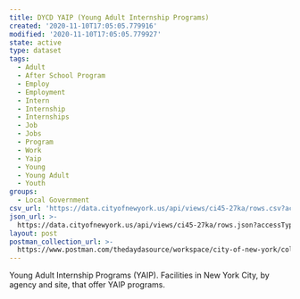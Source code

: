 ```yaml
---
title: DYCD YAIP (Young Adult Internship Programs)
created: '2020-11-10T17:05:05.779916'
modified: '2020-11-10T17:05:05.779927'
state: active
type: dataset
tags:
  - Adult
  - After School Program
  - Employ
  - Employment
  - Intern
  - Internship
  - Internships
  - Job
  - Jobs
  - Program
  - Work
  - Yaip
  - Young
  - Young Adult
  - Youth
groups:
  - Local Government
csv_url: 'https://data.cityofnewyork.us/api/views/ci45-27ka/rows.csv?accessType=DOWNLOAD'
json_url: >-
  https://data.cityofnewyork.us/api/views/ci45-27ka/rows.json?accessType=DOWNLOAD
layout: post
postman_collection_url: >-
  https://www.postman.com/thedaydasource/workspace/city-of-new-york/collection/15909983-22e3185b-eb9e-47be-8e64-067ed2a99e7b
---
```

Young Adult Internship Programs (YAIP). Facilities in New York City, by agency and site, that offer YAIP programs.
